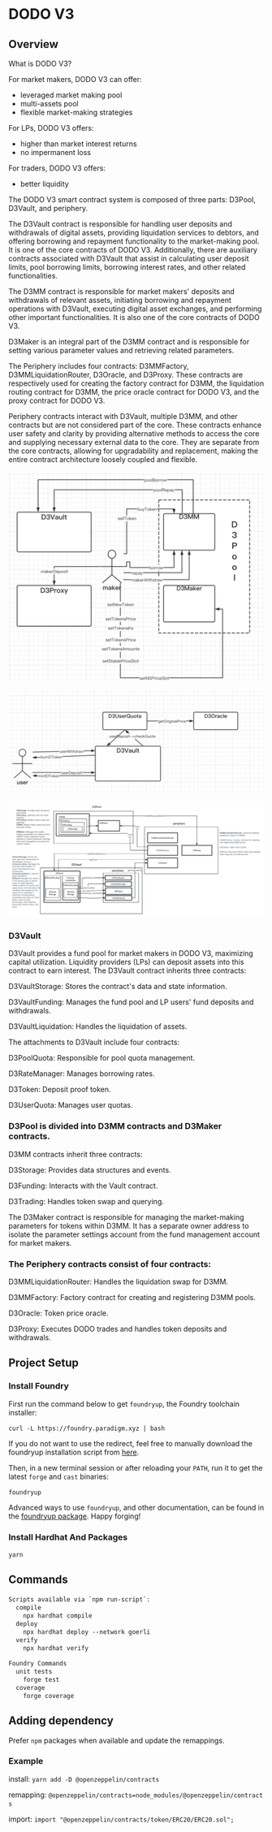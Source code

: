 # DODO V3

## Overview

What is DODO V3?

For market makers, DODO V3 can offer:

- leveraged market making pool
- multi-assets pool
- flexible market-making strategies

For LPs, DODO V3 offers:

- higher than market interest returns
- no impermanent loss

For traders, DODO V3 offers:

- better liquidity

The DODO V3 smart contract system is composed of three parts: D3Pool, D3Vault, and periphery.

The D3Vault contract is responsible for handling user deposits and withdrawals of digital assets, providing liquidation services to debtors, and offering borrowing and repayment functionality to the market-making pool. It is one of the core contracts of DODO V3. Additionally, there are auxiliary contracts associated with D3Vault that assist in calculating user deposit limits, pool borrowing limits, borrowing interest rates, and other related functionalities.

The D3MM contract is responsible for market makers' deposits and withdrawals of relevant assets, initiating borrowing and repayment operations with D3Vault, executing digital asset exchanges, and performing other important functionalities. It is also one of the core contracts of DODO V3.

D3Maker is an integral part of the D3MM contract and is responsible for setting various parameter values and retrieving related parameters.

The Periphery includes four contracts: D3MMFactory, D3MMLiquidationRouter, D3Oracle, and D3Proxy. These contracts are respectively used for creating the factory contract for D3MM, the liquidation routing contract for D3MM, the price oracle contract for DODO V3, and the proxy contract for DODO V3.

Periphery contracts interact with D3Vault, multiple D3MM, and other contracts but are not considered part of the core. These contracts enhance user safety and clarity by providing alternative methods to access the core and supplying necessary external data to the core. They are separate from the core contracts, allowing for upgradability and replacement, making the entire contract architecture loosely coupled and flexible.

![Untitled](DODOV3Image/Untitled.png)

![Untitled](DODOV3Image/Untitled1.png)

![Untitled](DODOV3Image/Untitled2.jpg)

### D3Vault

D3Vault provides a fund pool for market makers in DODO V3, maximizing capital utilization. Liquidity providers (LPs) can deposit assets into this contract to earn interest. The D3Vault contract inherits three contracts:

D3VaultStorage: Stores the contract's data and state information.

D3VaultFunding: Manages the fund pool and LP users' fund deposits and withdrawals.

D3VaultLiquidation: Handles the liquidation of assets.

The attachments to D3Vault include four contracts:

D3PoolQuota: Responsible for pool quota management.

D3RateManager: Manages borrowing rates.

D3Token: Deposit proof token.

D3UserQuota: Manages user quotas.

### D3Pool is divided into D3MM contracts and D3Maker contracts.

D3MM contracts inherit three contracts:

D3Storage: Provides data structures and events.

D3Funding: Interacts with the Vault contract.

D3Trading: Handles token swap and querying.

The D3Maker contract is responsible for managing the market-making parameters for tokens within D3MM. It has a separate owner address to isolate the parameter settings account from the fund management account for market makers.

### The Periphery contracts consist of four contracts:

D3MMLiquidationRouter: Handles the liquidation swap for D3MM.

D3MMFactory: Factory contract for creating and registering D3MM pools.

D3Oracle: Token price oracle.

D3Proxy: Executes DODO trades and handles token deposits and withdrawals.

## Project Setup

### Install Foundry

First run the command below to get `foundryup`, the Foundry toolchain installer:

```
curl -L https://foundry.paradigm.xyz | bash

```

If you do not want to use the redirect, feel free to manually download the foundryup installation script from [here](https://raw.githubusercontent.com/gakonst/foundry/master/foundryup/install).

Then, in a new terminal session or after reloading your `PATH`, run it to get the latest `forge` and `cast` binaries:

```
foundryup

```

Advanced ways to use `foundryup`, and other documentation, can be found in the [foundryup package](https://file+.vscode-resource.vscode-cdn.net/Users/zuocong/Documents/code/dodoContracts/new-dodo-v3/foundryup/README.md). Happy forging!

### Install Hardhat And Packages

```
yarn

```

## Commands

```
Scripts available via `npm run-script`:
  compile
    npx hardhat compile
  deploy
    npx hardhat deploy --network goerli
  verify
    npx hardhat verify

```

```
Foundry Commands
  unit tests
    forge test
  coverage
    forge coverage

```

## Adding dependency

Prefer `npm` packages when available and update the remappings.

### Example

install: `yarn add -D @openzeppelin/contracts`

remapping: `@openzeppelin/contracts=node_modules/@openzeppelin/contracts`

import: `import "@openzeppelin/contracts/token/ERC20/ERC20.sol";`